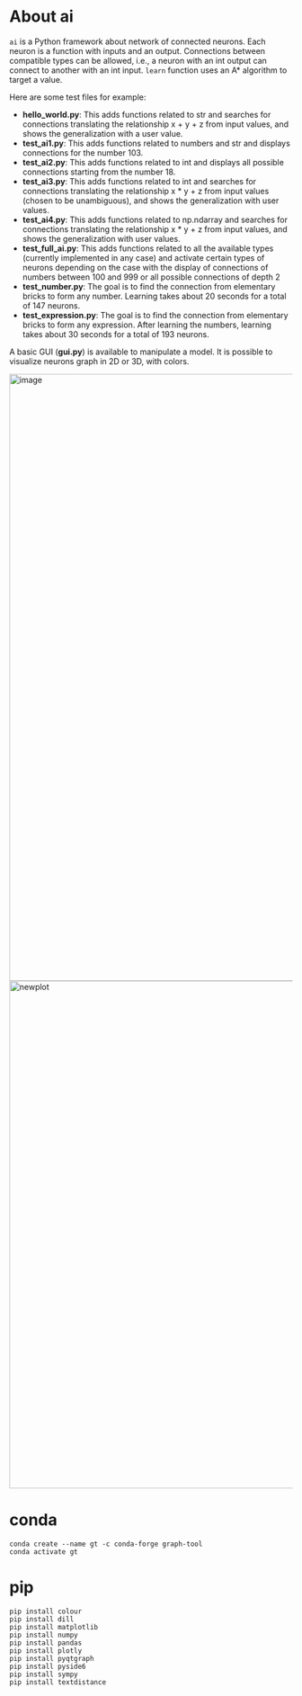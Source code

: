 # About ai

`ai` is a Python framework about network of connected neurons.
Each neuron is a function with inputs and an output.
Connections between compatible types can be allowed, i.e., a neuron with an int output can connect to another with an int input.
`learn` function uses an A* algorithm to target a value.

Here are some test files for example:
- **hello_world.py**: This adds functions related to str and searches for connections translating the relationship x + y + z from input values, and shows the generalization with a user value.
- **test_ai1.py**: This adds functions related to numbers and str and displays connections for the number 103.
- **test_ai2.py**: This adds functions related to int and displays all possible connections starting from the number 18.
- **test_ai3.py**: This adds functions related to int and searches for connections translating the relationship x * y + z from input values ​​(chosen to be unambiguous), and shows the generalization with user values.
- **test_ai4.py**: This adds functions related to np.ndarray and searches for connections translating the relationship x * y + z from input values, and shows the generalization with user values.
- **test_full_ai.py**: This adds functions related to all the available types (currently implemented in any case) and activate certain types of neurons depending on the case with the display of connections of numbers between 100 and 999 or all possible connections of depth 2
- **test_number.py**: The goal is to find the connection from elementary bricks to form any number. Learning takes about 20 seconds for a total of 147 neurons.
- **test_expression.py**: The goal is to find the connection from elementary bricks to form any expression. After learning the numbers, learning takes about 30 seconds for a total of 193 neurons.

A basic GUI (**gui.py**) is available to manipulate a model. It is possible to visualize neurons graph in 2D or 3D, with colors.

<img width="1920" height="1080" alt="image" src="https://github.com/user-attachments/assets/2e62da84-a2a3-4431-96fa-c5e5c6a33c21" />
<img width="1853" height="903" alt="newplot" src="https://github.com/user-attachments/assets/8516ad6b-7c4f-4d6a-8f77-fcdd060d8bd4" />

# conda
```
conda create --name gt -c conda-forge graph-tool
conda activate gt
```

# pip
```
pip install colour
pip install dill
pip install matplotlib
pip install numpy
pip install pandas
pip install plotly
pip install pyqtgraph
pip install pyside6
pip install sympy
pip install textdistance
```
